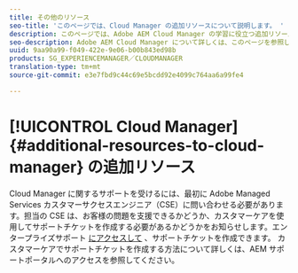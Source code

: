 ```yaml
---
title: その他のリソース
seo-title: 'このページでは、Cloud Manager の追加リソースについて説明します。 '
description: このページでは、Adobe AEM Cloud Manager の学習に役立つ追加リソースを紹介します。
seo-description: Adobe AEM Cloud Manager について詳しくは、このページを参照してください。
uuid: 9aa90a99-f049-422e-9e06-b00b843ed98b
products: SG_EXPERIENCEMANAGER／CLOUDMANAGER
translation-type: tm+mt
source-git-commit: e3e7fbd9c44c69e5bcdd92e4099c764aa6a99fe4

---
```



# [!UICONTROL Cloud Manager]{#additional-resources-to-cloud-manager} の追加リソース

Cloud Manager に関するサポートを受けるには、最初に Adobe Managed Services カスタマーサクセスエンジニア（CSE）に問い合わせる必要があります。担当の CSE は、お客様の問題を支援できるかどうか、カスタマーケアを使用してサポートチケットを作成する必要があるかどうかをお知らせします。エンタープライズサポート [にアクセスして](https://helpx.adobe.com/contact/enterprise-support.ec.html) 、サポートチケットを作成できます。 カスタマーケアでサポートチケットを作成する方法について詳しくは、AEM サポートポータルへのアクセスを参照してください。

